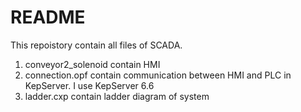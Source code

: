 # README
This repoistory contain all files of SCADA.
1. conveyor2_solenoid contain HMI
2. connection.opf contain communication between HMI and PLC in KepServer. I use KepServer 6.6
3. ladder.cxp contain ladder diagram of system
